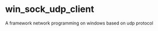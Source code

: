 win_sock_udp_client
===================

A framework network programming on windows based on udp protocol
